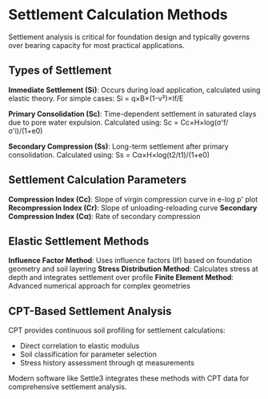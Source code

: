 # Settlement Calculation Methods

Settlement analysis is critical for foundation design and typically governs over bearing capacity for most practical applications.

## Types of Settlement

**Immediate Settlement (Si)**: Occurs during load application, calculated using elastic theory. For simple cases: Si = q×B×(1-ν²)×If/E

**Primary Consolidation (Sc)**: Time-dependent settlement in saturated clays due to pore water expulsion. Calculated using: Sc = Cc×H×log(σ'f/σ'i)/(1+e0)

**Secondary Compression (Ss)**: Long-term settlement after primary consolidation. Calculated using: Ss = Cα×H×log(t2/t1)/(1+e0)

## Settlement Calculation Parameters

**Compression Index (Cc)**: Slope of virgin compression curve in e-log p' plot
**Recompression Index (Cr)**: Slope of unloading-reloading curve
**Secondary Compression Index (Cα)**: Rate of secondary compression

## Elastic Settlement Methods

**Influence Factor Method**: Uses influence factors (If) based on foundation geometry and soil layering
**Stress Distribution Method**: Calculates stress at depth and integrates settlement over profile
**Finite Element Method**: Advanced numerical approach for complex geometries

## CPT-Based Settlement Analysis

CPT provides continuous soil profiling for settlement calculations:
- Direct correlation to elastic modulus
- Soil classification for parameter selection
- Stress history assessment through qt measurements

Modern software like Settle3 integrates these methods with CPT data for comprehensive settlement analysis.